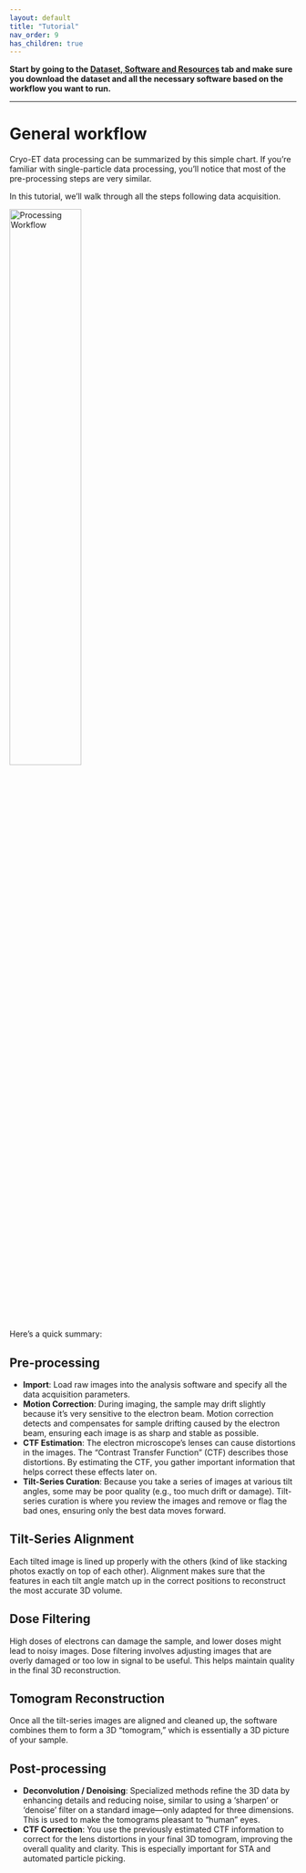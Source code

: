 ```yaml
---
layout: default
title: "Tutorial"
nav_order: 9
has_children: true
---
```


**Start by going to the [Dataset, Software and Resources](/02-dataset-software-resources/) tab and make sure you download the dataset and all the necessary software based on the workflow you want to run.**

---

# General workflow

Cryo-ET data processing can be summarized by this simple chart. If you’re familiar with single-particle data processing, you’ll notice that most of the pre-processing steps are very similar.

In this tutorial, we’ll walk through all the steps following data acquisition.

<a href="/imgs/01_Processing_workflow_transparent.png" data-lightbox="image-gallery">
  <img src="/imgs/01_Processing_workflow_transparent.png" alt="Processing Workflow" style="width:50%;">
</a>

Here’s a quick summary:

## Pre-processing

- **Import**: Load raw images into the analysis software and specify all the data acquisition parameters.  
- **Motion Correction**: During imaging, the sample may drift slightly because it’s very sensitive to the electron beam. 
  Motion correction detects and compensates for sample drifting caused by the electron beam, ensuring each image is as 
  sharp and stable as possible.  
- **CTF Estimation**: The electron microscope’s lenses can cause distortions in the images. The “Contrast Transfer Function” 
  (CTF) describes those distortions. By estimating the CTF, you gather important information that helps correct these 
  effects later on.  
- **Tilt-Series Curation**: Because you take a series of images at various tilt angles, some may be poor quality (e.g., too 
  much drift or damage). Tilt-series curation is where you review the images and remove or flag the bad ones, ensuring only 
  the best data moves forward.

## Tilt-Series Alignment

Each tilted image is lined up properly with the others (kind of like stacking photos exactly on top of each other). Alignment 
makes sure that the features in each tilt angle match up in the correct positions to reconstruct the most accurate 3D volume.

## Dose Filtering

High doses of electrons can damage the sample, and lower doses might lead to noisy images. Dose filtering involves adjusting 
images that are overly damaged or too low in signal to be useful. This helps maintain quality in the final 3D reconstruction.

## Tomogram Reconstruction

Once all the tilt-series images are aligned and cleaned up, the software combines them to form a 3D “tomogram,” which is 
essentially a 3D picture of your sample.

## Post-processing

- **Deconvolution / Denoising**: Specialized methods refine the 3D data by enhancing details and reducing noise, similar to 
  using a ‘sharpen’ or ‘denoise’ filter on a standard image—only adapted for three dimensions. This is used to make the 
  tomograms pleasant to “human” eyes.  
- **CTF Correction**: You use the previously estimated CTF information to correct for the lens distortions in your final 3D 
  tomogram, improving the overall quality and clarity. This is especially important for STA and automated particle picking.
